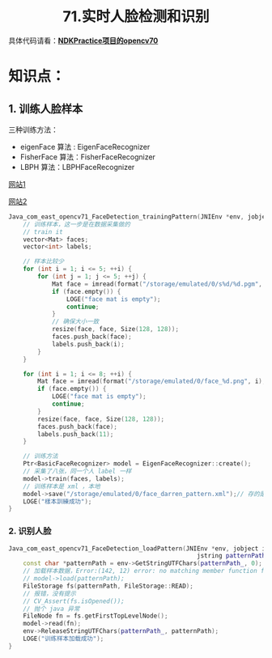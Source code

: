 # <center>71.实时人脸检测和识别<center>

具体代码请看：**[NDKPractice项目的opencv70](https://github.com/EastUp/NDKPractice/tree/master/opencv71)**

# 知识点：


## 1. 训练人脸样本

三种训练方法：  
- eigenFace 算法 : EigenFaceRecognizer
- FisherFace 算法：FisherFaceRecognizer
- LBPH 算法：LBPHFaceRecognizer

[网站1](https://blog.csdn.net/akenseren/article/details/80647276)

[网站2](https://www.cnblogs.com/little-monkey/p/8118938.html)

```c++
Java_com_east_opencv71_FaceDetection_trainingPattern(JNIEnv *env, jobject instance) {
    // 训练样本，这一步是在数据采集做的
    // train it
    vector<Mat> faces;
    vector<int> labels;

    // 样本比较少
    for (int i = 1; i <= 5; ++i) {
        for (int j = 1; j <= 5; ++j) {
            Mat face = imread(format("/storage/emulated/0/s%d/%d.pgm", i, j), 0);
            if (face.empty()) {
                LOGE("face mat is empty");
                continue;
            }
            // 确保大小一致
            resize(face, face, Size(128, 128));
            faces.push_back(face);
            labels.push_back(i);
        }
    }

    for (int i = 1; i <= 8; ++i) {
        Mat face = imread(format("/storage/emulated/0/face_%d.png", i), 0);
        if (face.empty()) {
            LOGE("face mat is empty");
            continue;
        }
        resize(face, face, Size(128, 128));
        faces.push_back(face);
        labels.push_back(11);
    }

    // 训练方法
    Ptr<BasicFaceRecognizer> model = EigenFaceRecognizer::create();
    // 采集了八张，同一个人 label 一样
    model->train(faces, labels);
    // 训练样本是 xml ，本地
    model->save("/storage/emulated/0/face_darren_pattern.xml");// 存的是处理的特征数据
    LOGE("樣本訓練成功");
}
```

### 2. 识别人脸

```c++
Java_com_east_opencv71_FaceDetection_loadPattern(JNIEnv *env, jobject instance,
                                                    jstring patternPath_) {
    const char *patternPath = env->GetStringUTFChars(patternPath_, 0);
    // 加载样本数据，Error:(142, 12) error: no matching member function for call to 'load' 怎么搞？
    // model->load(patternPath);
    FileStorage fs(patternPath, FileStorage::READ);
    // 报错，没有提示
    // CV_Assert(fs.isOpened());
    // 抛个 java 异常
    FileNode fn = fs.getFirstTopLevelNode();
    model->read(fn);
    env->ReleaseStringUTFChars(patternPath_, patternPath);
    LOGE("训练样本加载成功");
}
```





